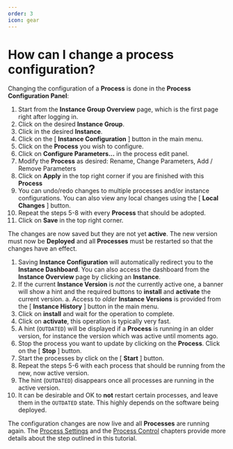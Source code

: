 ```yaml
---
order: 3
icon: gear
---
```


# How can I change a process configuration?

Changing the configuration of a **Process** is done in the **Process Configuration Panel**:

1. Start from the **Instance Group Overview** page, which is the first page right after logging in.
2. Click on the desired **Instance Group**.
3. Click in the desired **Instance**.
4. Click on the [ **Instance Configuration** ] button in the main menu.
5. Click on the **Process** you wish to configure.
6. Click on **Configure Parameters...** in the process edit panel.
7. Modify the **Process** as desired: Rename, Change Parameters, Add / Remove Parameters
8. Click on **Apply** in the top right corner if you are finished with this **Process**
9. You can undo/redo changes to multiple processes and/or instance configurations. You can also view any local changes using the [ **Local Changes** ] button.
10. Repeat the steps 5-8 with every **Process** that should be adopted.
11. Click on **Save** in the top right corner.

The changes are now saved but they are not yet **active**. The new version must now be **Deployed** and all **Processes** must be restarted so that the changes have an effect.

1. Saving **Instance Configuration** will automatically redirect you to the **Instance Dashboard**. You can also access the dashboard from the **Instance Overview** page by clicking an **Instance**.
2. If the current **Instance Version** is _not_ the currently active one, a banner will show a hint and the required buttons to **install** and **activate** the current version.
   a. Access to _older_ **Instance Versions** is provided from the [ **Instance History** ] button in the main menu.
3. Click on **install** and wait for the operation to complete.
4. Click on **activate**, this operation is typically very fast.
5. A hint (`OUTDATED`) will be displayed if a **Process** is running in an older version, for instance the version which was active until moments ago.
6. Stop the process you want to update by clicking on the **Process**. Click on the [ **Stop** ] button.
7. Start the processes by click on the [ **Start** ] button.
8. Repeat the steps 5-6 with each process that should be running from the new, now active version.
9. The hint (`OUTDATED`) disappears once all processes are running in the active version.
10. It can be desirable and OK to **not** restart certain processes, and leave them in the `OUTDATED` state. This highly depends on the software being deployed.

The configuration changes are now live and all **Processes** are running again. The [Process Settings](/user/instance/#process-settings) and the [Process Control](/user/processcontrol/#process-control) chapters provide more details about the step outlined in this tutorial.
